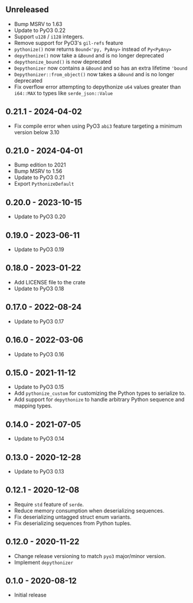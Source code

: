 ## Unreleased

- Bump MSRV to 1.63
- Update to PyO3 0.22
- Support `u128` / `i128` integers.
- Remove support for PyO3's `gil-refs` feature
- `pythonize()` now returns `Bound<'py, PyAny>` instead of `Py<PyAny>`
- `depythonize()` now take a `&Bound` and is no longer deprecated
- `depythonize_bound()` is now deprecated
- `Depythonizer` now contains a `&Bound` and so has an extra lifetime `'bound`
- `Depythonizer::from_object()` now takes a `&Bound` and is no longer deprecated
- Fix overflow error attempting to depythonize `u64` values greater than `i64::MAX` to types like `serde_json::Value`

## 0.21.1 - 2024-04-02

- Fix compile error when using PyO3 `abi3` feature targeting a minimum version below 3.10

## 0.21.0 - 2024-04-01

- Bump edition to 2021
- Bump MSRV to 1.56
- Update to PyO3 0.21
- Export `PythonizeDefault`

## 0.20.0 - 2023-10-15

- Update to PyO3 0.20

## 0.19.0 - 2023-06-11

- Update to PyO3 0.19

## 0.18.0 - 2023-01-22

- Add LICENSE file to the crate
- Update to PyO3 0.18

## 0.17.0 - 2022-08-24

- Update to PyO3 0.17

## 0.16.0 - 2022-03-06

- Update to PyO3 0.16

## 0.15.0 - 2021-11-12

- Update to PyO3 0.15
- Add `pythonize_custom` for customizing the Python types to serialize to.
- Add support for `depythonize` to handle arbitrary Python sequence and mapping types.

## 0.14.0 - 2021-07-05

- Update to PyO3 0.14

## 0.13.0 - 2020-12-28

- Update to PyO3 0.13

## 0.12.1 - 2020-12-08

- Require `std` feature of `serde`.
- Reduce memory consumption when deserializing sequences.
- Fix deserializing untagged struct enum variants.
- Fix deserializing sequences from Python tuples.

## 0.12.0 - 2020-11-22

- Change release versioning to match `pyo3` major/minor version.
- Implement `depythonizer`

## 0.1.0 - 2020-08-12

- Initial release
